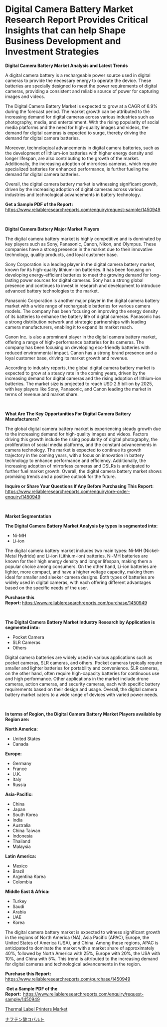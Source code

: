 <p><h1>Digital Camera Battery Market Research Report Provides Critical Insights that can help Shape Business Development and Investment Strategies</h1></p><p><strong>Digital Camera Battery Market Analysis and Latest Trends</strong></p>
<p><p>A digital camera battery is a rechargeable power source used in digital cameras to provide the necessary energy to operate the device. These batteries are specially designed to meet the power requirements of digital cameras, providing a consistent and reliable source of power for capturing images and videos.</p><p>The Digital Camera Battery Market is expected to grow at a CAGR of 6.9% during the forecast period. The market growth can be attributed to the increasing demand for digital cameras across various industries such as photography, media, and entertainment. With the rising popularity of social media platforms and the need for high-quality images and videos, the demand for digital cameras is expected to surge, thereby driving the demand for digital camera batteries.</p><p>Moreover, technological advancements in digital camera batteries, such as the development of lithium-ion batteries with higher energy density and longer lifespan, are also contributing to the growth of the market. Additionally, the increasing adoption of mirrorless cameras, which require specialized batteries for enhanced performance, is further fueling the demand for digital camera batteries.</p><p>Overall, the digital camera battery market is witnessing significant growth, driven by the increasing adoption of digital cameras across various industries and technological advancements in battery technology.</p></p>
<p><strong>Get a Sample PDF of the Report:&nbsp;</strong> <a href="https://www.reliableresearchreports.com/enquiry/request-sample/1450949">https://www.reliableresearchreports.com/enquiry/request-sample/1450949</a></p>
<p>&nbsp;</p>
<p><strong>Digital Camera Battery Major Market Players</strong></p>
<p><p>The digital camera battery market is highly competitive and is dominated by key players such as Sony, Panasonic, Canon, Nikon, and Olympus. These companies have a strong presence in the market due to their innovative technology, quality products, and loyal customer base. </p><p>Sony Corporation is a leading player in the digital camera battery market, known for its high-quality lithium-ion batteries. It has been focusing on developing energy-efficient batteries to meet the growing demand for long-lasting power sources for digital cameras. Sony has a strong global presence and continues to invest in research and development to introduce advanced battery technologies to the market.</p><p>Panasonic Corporation is another major player in the digital camera battery market with a wide range of rechargeable batteries for various camera models. The company has been focusing on improving the energy density of its batteries to enhance the battery life of digital cameras. Panasonic has a strong distribution network and strategic partnerships with leading camera manufacturers, enabling it to expand its market reach.</p><p>Canon Inc. is also a prominent player in the digital camera battery market, offering a range of high-performance batteries for its cameras. The company has been focusing on developing eco-friendly batteries with reduced environmental impact. Canon has a strong brand presence and a loyal customer base, driving its market growth and revenue.</p><p>According to industry reports, the global digital camera battery market is expected to grow at a steady rate in the coming years, driven by the increasing demand for digital cameras and the rising adoption of lithium-ion batteries. The market size is projected to reach USD 2.5 billion by 2025, with key players like Sony, Panasonic, and Canon leading the market in terms of revenue and market share.</p></p>
<p>&nbsp;</p>
<p><strong>What Are The Key Opportunities For Digital Camera Battery Manufacturers?</strong></p>
<p><p>The global digital camera battery market is experiencing steady growth due to the increasing demand for high-quality images and videos. Factors driving this growth include the rising popularity of digital photography, the proliferation of social media platforms, and the constant advancements in camera technology. The market is expected to continue its growth trajectory in the coming years, with a focus on innovation in battery technology to enhance performance and efficiency. Additionally, the increasing adoption of mirrorless cameras and DSLRs is anticipated to further fuel market growth. Overall, the digital camera battery market shows promising trends and a positive outlook for the future.</p></p>
<p><strong>Inquire or Share Your Questions If Any Before Purchasing This Report:</strong> <a href="https://www.reliableresearchreports.com/enquiry/pre-order-enquiry/1450949">https://www.reliableresearchreports.com/enquiry/pre-order-enquiry/1450949</a></p>
<p>&nbsp;</p>
<p><strong>Market Segmentation</strong></p>
<p><strong>The Digital Camera Battery Market Analysis by types is segmented into:</strong></p>
<p><ul><li>Ni-MH</li><li>Li-ion</li></ul></p>
<p><p>The digital camera battery market includes two main types: Ni-MH (Nickel-Metal Hydride) and Li-ion (Lithium-ion) batteries. Ni-MH batteries are known for their high energy density and longer lifespan, making them a popular choice among consumers. On the other hand, Li-ion batteries are lighter, more compact, and have a higher voltage capacity, making them ideal for smaller and sleeker camera designs. Both types of batteries are widely used in digital cameras, with each offering different advantages based on the specific needs of the user.</p></p>
<p><strong>Purchase this Report:&nbsp;</strong><a href="https://www.reliableresearchreports.com/purchase/1450949">https://www.reliableresearchreports.com/purchase/1450949</a></p>
<p>&nbsp;</p>
<p><strong>The Digital Camera Battery Market Industry Research by Application is segmented into:</strong></p>
<p><ul><li>Pocket Camera</li><li>SLR Cameras</li><li>Others</li></ul></p>
<p><p>Digital camera batteries are widely used in various applications such as pocket cameras, SLR cameras, and others. Pocket cameras typically require smaller and lighter batteries for portability and convenience. SLR cameras, on the other hand, often require high-capacity batteries for continuous use and high performance. Other applications in the market include drone cameras, action cameras, and security cameras, each with specific battery requirements based on their design and usage. Overall, the digital camera battery market caters to a wide range of devices with varied power needs.</p></p>
<p>&nbsp;</p>
<p><strong>In terms of Region, the Digital Camera Battery Market Players available by Region are:</strong></p>
<p>
    <p> <strong> North America: </strong>
        <ul>
            <li>United States</li>
            <li>Canada</li>
        </ul>
        </p> 
    <p> <strong> Europe: </strong>
        <ul>
            <li>Germany</li>
            <li>France</li>
            <li>U.K.</li>
            <li>Italy</li>
            <li>Russia</li>
        </ul>
        </p> 
    <p> <strong> Asia-Pacific: </strong>
        <ul>
            <li>China</li>
            <li>Japan</li>
            <li>South Korea</li>
            <li>India</li>
            <li>Australia</li>
            <li>China Taiwan</li>
            <li>Indonesia</li>
            <li>Thailand</li>
            <li>Malaysia</li>
        </ul>
        </p> 
    <p> <strong> Latin America: </strong>
        <ul>
            <li>Mexico</li>
            <li>Brazil</li>
            <li>Argentina Korea</li>
            <li>Colombia</li>
        </ul>
        </p> 
    <p> <strong> Middle East & Africa: </strong>
        <ul>
            <li>Turkey</li>
            <li>Saudi</li>
            <li>Arabia</li>
            <li>UAE</li>
            <li>Korea</li>
        </ul>
    </p>
    </p>
<p><p>The digital camera battery market is expected to witness significant growth in the regions of North America (NA), Asia Pacific (APAC), Europe, the United States of America (USA), and China. Among these regions, APAC is anticipated to dominate the market with a market share of approximately 40%, followed by North America with 25%, Europe with 20%, the USA with 10%, and China with 5%. This trend is attributed to the increasing demand for digital cameras and technological advancements in the region.</p></p>
<p><strong>Purchase this Report: </strong><a href="https://www.reliableresearchreports.com/purchase/1450949">https://www.reliableresearchreports.com/purchase/1450949</a></p>
<p>&nbsp;<strong>Get a Sample PDF of the Report:&nbsp;&nbsp;</strong><a href="https://www.reliableresearchreports.com/enquiry/request-sample/1450949">https://www.reliableresearchreports.com/enquiry/request-sample/1450949</a></p>
<p><strong></strong></p>
<p><p><a href="https://github.com/RoccoManning/Market-Research-Report-List-4/blob/main/thermal-label-printers-market.md">Thermal Label Printers Market</a></p><p><a href="https://github.com/oqxogxyvqe90775/Market-Research-Report-List-1/blob/main/854134011362.md">ナフテン酸コバルト</a></p></p>